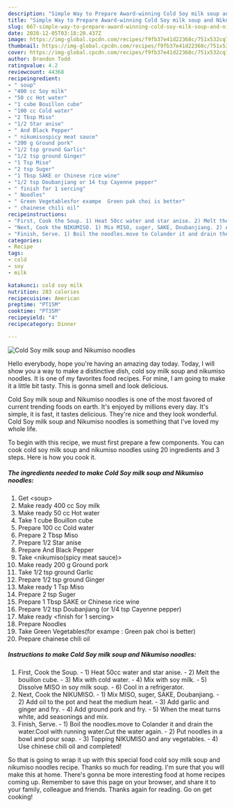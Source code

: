 ```yaml
---
description: "Simple Way to Prepare Award-winning Cold Soy milk soup and Nikumiso noodles"
title: "Simple Way to Prepare Award-winning Cold Soy milk soup and Nikumiso noodles"
slug: 667-simple-way-to-prepare-award-winning-cold-soy-milk-soup-and-nikumiso-noodles
date: 2020-12-05T03:18:20.437Z
image: https://img-global.cpcdn.com/recipes/f9fb37e41d22368c/751x532cq70/cold-soy-milk-soup-and-nikumiso-noodles-recipe-main-photo.jpg
thumbnail: https://img-global.cpcdn.com/recipes/f9fb37e41d22368c/751x532cq70/cold-soy-milk-soup-and-nikumiso-noodles-recipe-main-photo.jpg
cover: https://img-global.cpcdn.com/recipes/f9fb37e41d22368c/751x532cq70/cold-soy-milk-soup-and-nikumiso-noodles-recipe-main-photo.jpg
author: Brandon Todd
ratingvalue: 4.2
reviewcount: 44368
recipeingredient:
- " soup"
- "400 cc Soy milk"
- "50 cc Hot water"
- "1 cube Bouillon cube"
- "100 cc Cold water"
- "2 Tbsp Miso"
- "1/2 Star anise"
- " And Black Pepper"
- " nikumisospicy meat sauce"
- "200 g Ground pork"
- "1/2 tsp ground Garlic"
- "1/2 tsp ground Ginger"
- "1 Tsp Miso"
- "2 tsp Suger"
- "1 Tbsp SAKE or Chinese rice wine"
- "1/2 tsp Doubanjiang or 14 tsp Cayenne pepper"
- " finish for 1 sercing"
- " Noodles"
- " Green Vegetablesfor exampe  Green pak choi is better"
- " chainese chili oil"
recipeinstructions:
- "First, Cook the Soup. 1) Heat 50cc water and star anise. 2) Melt the bouillon cube. 3) Mix with cold water. 4) Mix with soy milk. 5) Dissolve MISO in soy milk soup. 6) Cool in a refrigerator."
- "Next, Cook the NIKUMISO. 1) Mix MISO, suger, SAKE, Doubanjiang. 2) Add oil to the pot and heat the medium heat. 3) Add garlic and ginger and fry. 4) Add ground pork and fry. 5) When the meat turns white, add seasonings and mix."
- "Finish, Serve. 1) Boil the noodles.move to Colander it and drain the water.Cool with running water.Cut the water again. 2) Put noodles in a bowl and pour soap. 3) Topping NIKUMISO and any vegetables. 4) Use chinese chili oil and completed!"
categories:
- Recipe
tags:
- cold
- soy
- milk

katakunci: cold soy milk 
nutrition: 283 calories
recipecuisine: American
preptime: "PT15M"
cooktime: "PT35M"
recipeyield: "4"
recipecategory: Dinner

---
```



![Cold Soy milk soup and Nikumiso noodles](https://img-global.cpcdn.com/recipes/f9fb37e41d22368c/751x532cq70/cold-soy-milk-soup-and-nikumiso-noodles-recipe-main-photo.jpg)

Hello everybody, hope you're having an amazing day today. Today, I will show you a way to make a distinctive dish, cold soy milk soup and nikumiso noodles. It is one of my favorites food recipes. For mine, I am going to make it a little bit tasty. This is gonna smell and look delicious.

Cold Soy milk soup and Nikumiso noodles is one of the most favored of current trending foods on earth. It's enjoyed by millions every day. It's simple, it is fast, it tastes delicious. They're nice and they look wonderful. Cold Soy milk soup and Nikumiso noodles is something that I've loved my whole life.




To begin with this recipe, we must first prepare a few components. You can cook cold soy milk soup and nikumiso noodles using 20 ingredients and 3 steps. Here is how you cook it.

<!--inarticleads1-->

##### The ingredients needed to make Cold Soy milk soup and Nikumiso noodles:

1. Get  &lt;soup&gt;
1. Make ready 400 cc Soy milk
1. Make ready 50 cc Hot water
1. Take 1 cube Bouillon cube
1. Prepare 100 cc Cold water
1. Prepare 2 Tbsp Miso
1. Prepare 1/2 Star anise
1. Prepare  And Black Pepper
1. Take  &lt;nikumiso(spicy meat sauce)&gt;
1. Make ready 200 g Ground pork
1. Take 1/2 tsp ground Garlic
1. Prepare 1/2 tsp ground Ginger
1. Make ready 1 Tsp Miso
1. Prepare 2 tsp Suger
1. Prepare 1 Tbsp SAKE or Chinese rice wine
1. Prepare 1/2 tsp Doubanjiang (or 1/4 tsp Cayenne pepper)
1. Make ready  &lt;finish for 1 sercing&gt;
1. Prepare  Noodles
1. Take  Green Vegetables(for exampe : Green pak choi is better)
1. Prepare  chainese chili oil




<!--inarticleads2-->

##### Instructions to make Cold Soy milk soup and Nikumiso noodles:

1. First, Cook the Soup. - 1) Heat 50cc water and star anise. - 2) Melt the bouillon cube. - 3) Mix with cold water. - 4) Mix with soy milk. - 5) Dissolve MISO in soy milk soup. - 6) Cool in a refrigerator.
1. Next, Cook the NIKUMISO. - 1) Mix MISO, suger, SAKE, Doubanjiang. - 2) Add oil to the pot and heat the medium heat. - 3) Add garlic and ginger and fry. - 4) Add ground pork and fry. - 5) When the meat turns white, add seasonings and mix.
1. Finish, Serve. - 1) Boil the noodles.move to Colander it and drain the water.Cool with running water.Cut the water again. - 2) Put noodles in a bowl and pour soap. - 3) Topping NIKUMISO and any vegetables. - 4) Use chinese chili oil and completed!




So that is going to wrap it up with this special food cold soy milk soup and nikumiso noodles recipe. Thanks so much for reading. I'm sure that you will make this at home. There's gonna be more interesting food at home recipes coming up. Remember to save this page on your browser, and share it to your family, colleague and friends. Thanks again for reading. Go on get cooking!
